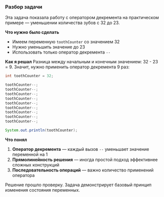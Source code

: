 ### **Разбор задачи**

Эта задача показала работу с оператором декремента на практическом примере — уменьшении количества зубов с 32 до 23.

**Что нужно было сделать**
- Имеем переменную `toothCounter` со значением 32
- Нужно уменьшить значение до 23
- Использовать только оператор декремента `--`

**Как я решал**
Разница между начальным и конечным значением: 32 - 23 = 9. Значит, нужно применить оператор декремента 9 раз:

```java
int toothCounter = 32;

toothCounter--;
toothCounter--;
toothCounter--;
toothCounter--;
toothCounter--;
toothCounter--;
toothCounter--;
toothCounter--;
toothCounter--;

System.out.println(toothCounter);
```

**Что понял**
1. **Оператор декремента** — каждый вызов `--` уменьшает значение переменной на 1
2. **Прямолинейность решения** — иногда простой подход эффективнее сложных конструкций
3. **Последовательность операций** — важно количество применений оператора

Решение прошло проверку. Задача демонстрирует базовый принцип изменения состояния переменных.
